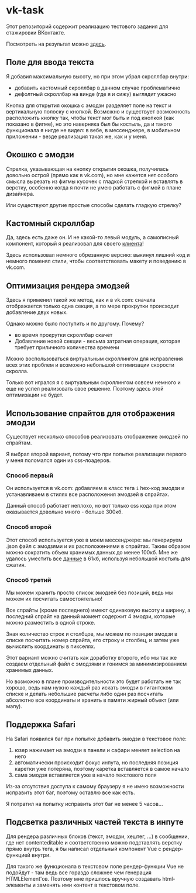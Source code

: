 # vk-task

Этот репозиторий содержит реализацию тестового задания для стажировки ВКонтакте.

Посмотреть на результат можно [здесь](https://danyadev.github.io/vk-task/).

## Поле для ввода текста

Я добавил максимальную высоту, но при этом убрал скроллбар внутри:
- добавить кастомный скроллбар в данном случае проблематично
- дефолтный скроллбар на винде (где я и сижу) выглядит ужасно

Кнопка для открытия окошка с эмодзи разделяет поле на текст и вертикальную полоску с кнопкой.
Возможно и существует возможность расположить кнопку так, чтобы текст мог быть и под кнопкой
(как показано в фигме), но это наверняка был бы костыль, да и такого функционала я нигде не видел:
в вебе, в мессенджере, в мобильном приложении - везде реализация такая же, как и у меня.

## Окошко с эмодзи

Стрелка, указывающая на кнопку открытия окошка, получилась довольно острой (прямо как в vk.com),
но мне кажется нет особого смысла вырезать из фигмы кусочек с гладкой стрелкой и вставлять
в верстку, особенно когда я почти не умею работать с фигмой в плане дизайнера.

Или существуют другие простые способы сделать гладкую стрелку?

## Кастомный скроллбар

Да, здесь есть даже он. И не какой-то левый модуль, а самописный компонент, который я
реализовал для своего [клиента](https://github.com/danyadev/vk-desktop)!

Здесь использовал немного обрезанную версию: выкинул лишний код и немного поменял стили,
чтобы соответствовать макету и поведению в vk.com.

## Оптимизация рендера эмодзей

Здесь я применил такой же метод, как и в vk.com:
сначала отображается только одна секция, а по мере прокрутки происходит
добавление двух новых.

Однако можно было поступить и по другому. Почему?
* во время прокрутки скроллбар скачет
* Добавление новой секции - весьма затратная операция, которая требует
приличного количества времени

Можно воспользоваться виртуальным скроллингом для исправления всех этих проблем
и возможно небольшой оптимизации скорости скролла.

Только вот игрался я с виртуальным скроллингом совсем немного и еще не успел
реализовать свое решение. Поэтому здесь этой оптимизации не будет.

## Использование спрайтов для отображения эмодзи

Существует несколько способов реализовать отображение эмодзей по спрайтам.

Я выбрал второй вариант, потому что при попытке реализации первого у меня поломался
один из css-лоадеров.

### Способ первый

Он используется в vk.com: добавляем в класс тега `i` hex-код эмодзи и устанавливаем
в стилях все расположения эмодзей в спрайтах.

Данный способ работает неплохо, но вот только css кода при этом оказывается довольно
много - больше 300кб.

### Способ второй

Этот способ используется уже в моем мессенджере: мы генерируем .json файл с
эмодзями и их расположениями в спрайтах. Таким образом можно сократить объем хранимых
данных до менее 100кб. Мне же удалось уместить все
[данные](https://github.com/danyadev/vk-desktop/blob/master/src/js/json/localEmoji.json)
в 61кб, используя небольшой костыль для сжатия.

### Способ третий

Мы можем хранить просто список эмодзей без позиций, ведь мы можем их посчитать самостоятельно!

Все спрайты (кроме последнего) имеют одинаковую высоту и ширину, а последний спрайт на данный
момент содержит 4 эмодзи, которые можно разместить в одной строке.

Зная количество строк и столбцов, мы можем по позиции эмодзи в списке посчитать
номер спрайта, его строку и столбец, и затем уже вычислить координаты в пикселях.

Этот вариант можно считать как доработку второго, ибо мы так же создаем отдельный файл
с эмодзями и гонимся за минимизированием хранимых данных.

Но возможно в плане производительности это будет работать не так хорошо,
ведь нам нужно каждый раз искать эмодзи в гигантском списке и делать небольшие расчеты
либо один раз посчитать абсолютно все координаты и хранить в памяти жирный объект (или мапу).

## Поддержка Safari

На Safari появился баг при попытке добавить эмодзи в текстовое поле:
1) юзер нажимает на эмодзи в панели и сафари меняет selection на него
2) автоматически происходит фокус инпута, но последняя позиция каретки уже потеряна,
поэтому каретка вставляется в самое начало
3) сама эмодзя вставляется уже в начало текстового поля

Из-за отсутствия доступа к самому браузеру я не имею возможности исправить этот баг,
поэтому оставлю все как есть.

Я потратил на попытку исправить этот баг не менее 5 часов...

## Подсветка различных частей текста в инпуте

Для рендера различных блоков (текст, эмодзи, хештег, ...) в сообщении,
где нет contenteditable и соответственно можно подставлять верстку прямо
внутрь тега, я бы написал отдельный компонент Vue с рендер-функцией внутри.

Для такого же функционала в текстовом поле рендер-функции Vue не подойдут -
там ведь все гораздо сложнее чем генерация HTMLElement'ов.
Поэтому мне пришлось вручную создавать html-элементы и заменять ими контент
в текстовом поле.
